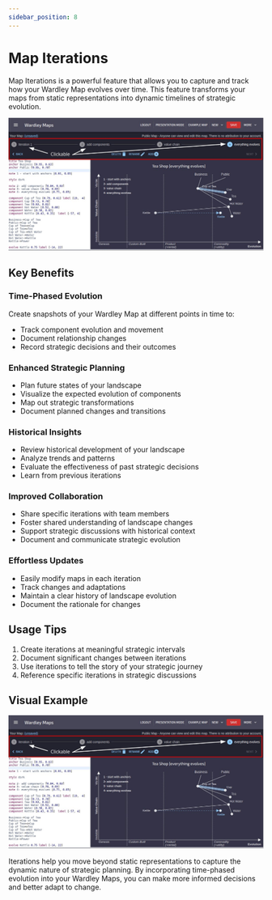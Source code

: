 ```yaml
---
sidebar_position: 8
---
```


# Map Iterations

Map Iterations is a powerful feature that allows you to capture and track how your Wardley Map evolves over time. This feature transforms your maps from static representations into dynamic timelines of strategic evolution.

![Wardley Map Iterations](/img/rn-12-23-09.jpeg)

## Key Benefits

### Time-Phased Evolution
Create snapshots of your Wardley Map at different points in time to:
- Track component evolution and movement
- Document relationship changes
- Record strategic decisions and their outcomes

### Enhanced Strategic Planning
- Plan future states of your landscape
- Visualize the expected evolution of components
- Map out strategic transformations
- Document planned changes and transitions

### Historical Insights
- Review historical development of your landscape
- Analyze trends and patterns
- Evaluate the effectiveness of past strategic decisions
- Learn from previous iterations

### Improved Collaboration
- Share specific iterations with team members
- Foster shared understanding of landscape changes
- Support strategic discussions with historical context
- Document and communicate strategic evolution

### Effortless Updates
- Easily modify maps in each iteration
- Track changes and adaptations
- Maintain a clear history of landscape evolution
- Document the rationale for changes

## Usage Tips

1. Create iterations at meaningful strategic intervals
2. Document significant changes between iterations
3. Use iterations to tell the story of your strategic journey
4. Reference specific iterations in strategic discussions

## Visual Example

![Wardley Map Iterations](/img/rn-12-23-09.jpeg)

Iterations help you move beyond static representations to capture the dynamic nature of strategic planning. By incorporating time-phased evolution into your Wardley Maps, you can make more informed decisions and better adapt to change.
